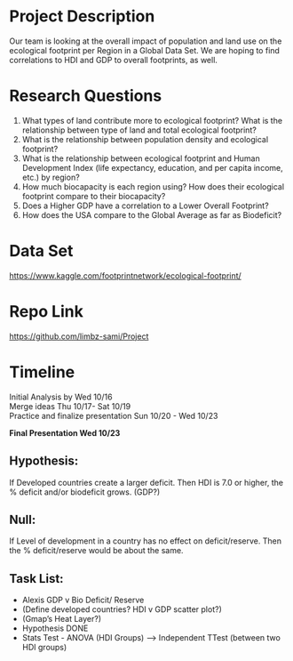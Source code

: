 # Project Description
Our team is looking at the overall impact of population and land use on the ecological footprint per Region in a Global Data Set.  We are hoping to find correlations to HDI and GDP to overall footprints, as well.

# Research Questions
1. What types of land contribute more to ecological footprint? What is the relationship between type of land and total ecological footprint?
3. What is the relationship between population density and ecological footprint?
2. What is the relationship between ecological footprint and Human Development Index (life expectancy, education, and per capita income, etc.) by region? 
4. How much biocapacity is each region using? How does their ecological footprint compare to their biocapacity?
5. Does a Higher GDP have a correlation to a Lower Overall Footprint?
6. How does the USA compare to the Global Average as far as Biodeficit?

# Data Set
https://www.kaggle.com/footprintnetwork/ecological-footprint/


# Repo Link
https://github.com/limbz-sami/Project

# Timeline
Initial Analysis by Wed 10/16<br>
Merge ideas Thu 10/17- Sat 10/19<br>
Practice and finalize presentation Sun 10/20 - Wed 10/23<br>

**Final Presentation Wed 10/23**

## Hypothesis:
If Developed countries create a larger deficit.
Then HDI is 7.0 or higher, the % deficit and/or biodeficit grows.
(GDP?)

## Null: 
If Level of development in a country has no effect on deficit/reserve.
Then the % deficit/reserve would be about the same.

## Task List:
- Alexis GDP v Bio Deficit/ Reserve
- (Define developed countries? HDI v GDP scatter plot?)
- (Gmap’s Heat Layer?)
- Hypothesis DONE
- Stats Test - ANOVA (HDI Groups) —> Independent TTest (between two HDI groups)


